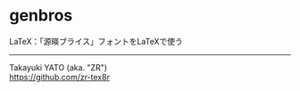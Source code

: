 genbros
=======

LaTeX：「源暎ブライス」フォントをLaTeXで使う


--------------------
Takayuki YATO (aka. "ZR")  
https://github.com/zr-tex8r
